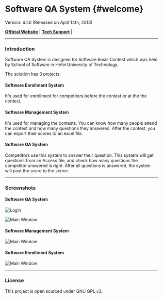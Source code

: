 Software QA System  {#welcome}
===

Version: 6.1.0 (Released on April 14th, 2013)

[**Official Website**](http://zjhzxhz.github.io/Software-QA-System) | 
[**Tech Support**](http://www.zjhzxhz.com/) |

----------
### Introduction
Software QA System is designed for Software Basis Contest which was held by School of Software in Hefei University of Technology.

The solution has 3 projects:

#### Software Enrollment System
It's used for enrollment for competitors before the contest or at the the contest.

#### Software Management System
It's used for managing the contests. You can know how many people attend the contest and how many questions  they answered. After the contest, you can export their scores to an excel file.
	
#### Software QA System
Competitors use this system to answer their question. This system will get questions from an Access file, and check how many questions the competitor answered is right. After all questions is answered, the system will post the score to the server.

----------
### Screenshots

#### Software QA System
![Login](https://raw2.github.com/zjhzxhz/Software-QA-System/master/Screenshots/Software-QA-System-01.jpg)

![Main Window](https://raw2.github.com/zjhzxhz/Software-QA-System/master/Screenshots/Software-QA-System-02.jpg)

#### Software Management System
![Main Window](https://raw2.github.com/zjhzxhz/Software-QA-System/master/Screenshots/Software-QA-System-03.jpg)

#### Software Enrollment System
![Main Window](https://raw2.github.com/zjhzxhz/Software-QA-System/master/Screenshots/Software-QA-System-04.jpg)

---
### License ###
This project is open sourced under GNU GPL v3.